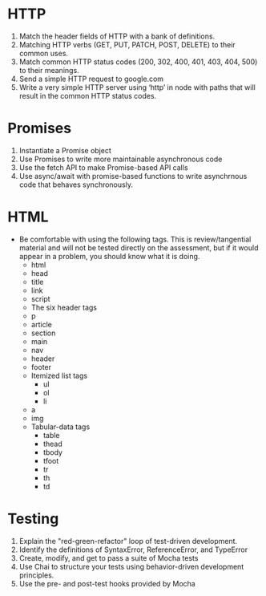 # HTTP
1. Match the header fields of HTTP with a bank of definitions.
2. Matching HTTP verbs (GET, PUT, PATCH, POST, DELETE) to their common uses.
3. Match common HTTP status codes (200, 302, 400, 401, 403, 404, 500) to their meanings.
4. Send a simple HTTP request to google.com
5. Write a very simple HTTP server using ‘http’ in node with paths that will result in the common HTTP status codes.

# Promises
1. Instantiate a Promise object
2. Use Promises to write more maintainable asynchronous code
3. Use the fetch API to make Promise-based API calls
4. Use async/await with promise-based functions to write asynchrnous code that behaves synchronously.

# HTML
- Be comfortable with using the following tags. This is review/tangential material and will not be tested directly on the assessment, but if it would appear in a problem, you should know what it is doing.
    - html
    - head
    - title
    - link
    - script
    - The six header tags
    - p
    - article
    - section
    - main
    - nav
    - header
    - footer
    - Itemized list tags
        - ul
        - ol
        - li
    - a
    - img
    - Tabular-data tags
        - table
        - thead
        - tbody
        - tfoot
        - tr
        - th
        - td

# Testing
1. Explain the "red-green-refactor" loop of test-driven development.
2. Identify the definitions of SyntaxError, ReferenceError, and TypeError
3. Create, modify, and get to pass a suite of Mocha tests
4. Use Chai to structure your tests using behavior-driven development principles.
5. Use the pre- and post-test hooks provided by Mocha